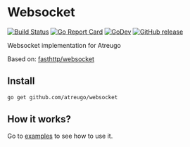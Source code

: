 # Websocket

[![Build Status](https://travis-ci.com/atreugo/websocket.svg?branch=master)](https://travis-ci.com/atreugo/websocket)
[![Go Report Card](https://goreportcard.com/badge/github.com/atreugo/websocket)](https://goreportcard.com/report/github.com/atreugo/websocket)
[![GoDev](https://img.shields.io/badge/go.dev-reference-007d9c?logo=go&logoColor=white)](https://pkg.go.dev/github.com/atreugo/websocket)
[![GitHub release](https://img.shields.io/github/release/atreugo/websocket.svg)](https://github.com/atreugo/websocket/releases)

Websocket implementation for Atreugo

Based on: [fasthttp/websocket](https://github.com/fasthttp/websocket)

## Install

```bash
go get github.com/atreugo/websocket
```

## How it works?

Go to [examples](https://github.com/atreugo/examples/tree/master/websocket) to see how to use it.
